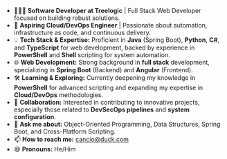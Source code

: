- 👨🏻‍💻 **Software Developer at Treelogic** | Full Stack Web Developer focused on building robust solutions.
- 🎯 **Aspiring Cloud/DevOps Engineer** | Passionate about automation, infrastructure as code, and continuous delivery.
- 💡 **Tech Stack & Expertise:** Proficient in **Java** (Spring Boot), **Python**, **C#**, and **TypeScript** for web development, backed by experience in **PowerShell** and **Shell** scripting for system automation.
- 🌐 **Web Development:** Strong background in **full stack** development, specializing in **Spring Boot** (Backend) and **Angular** (Frontend).
- 🛠️ **Learning & Exploring:** Currently deepening my knowledge in **PowerShell** for advanced scripting and expanding my expertise in **Cloud/DevOps** methodologies.
- 🤝 **Collaboration:** Interested in contributing to innovative projects, especially those related to **DevSecOps pipelines** and **system configuration**.
- 💬 **Ask me about:** Object-Oriented Programming, Data Structures, Spring Boot, and Cross-Platform Scripting.
- 📫 **How to reach me:** cancio@duck.com
- 😄 **Pronouns:** He/Him
